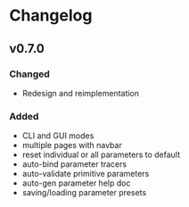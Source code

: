 # Changelog

## v0.7.0
### Changed
- Redesign and reimplementation

### Added
- CLI and GUI modes
- multiple pages with navbar
- reset individual or all parameters to default
- auto-bind parameter tracers
- auto-validate primitive parameters
- auto-gen parameter help doc
- saving/loading parameter presets
